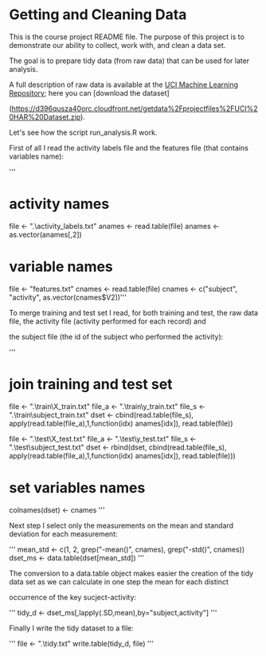 Getting and Cleaning Data
===========

This is the course project README file. The purpose of this project is to demonstrate our ability to collect, work with, and clean a data set. 

The goal is to prepare tidy data (from raw data) that can be used for later analysis.

A full description of raw data is available at the [UCI Machine Learning Repository](
http://archive.ics.uci.edu/ml/datasets/Human+Activity+Recognition+Using+Smartphones); here you can [download the dataset]

(https://d396qusza40orc.cloudfront.net/getdata%2Fprojectfiles%2FUCI%20HAR%20Dataset.zip).

Let's see how the script run_analysis.R work.

First of all I read the activity labels file and the features file (that contains variables name):

'''
# activity names
file <- ".\\activity_labels.txt"
anames <- read.table(file)
anames <- as.vector(anames[,2])

# variable names
file <- "features.txt"
cnames <- read.table(file)
cnames <- c("subject", "activity", as.vector(cnames$V2))'''

To merge training and test set I read, for both training and test, the raw data file, the activity file (activity performed for each record) and 

the subject file (the id of the subject who performed the activity):

'''
# join training and test set
file <- ".\\train\\X_train.txt"
file_a <- ".\\train\\y_train.txt"
file_s <- ".\\train\\subject_train.txt"
dset <- cbind(read.table(file_s), apply(read.table(file_a),1,function(idx) anames[idx]), read.table(file))

file <- ".\\test\\X_test.txt"
file_a <- ".\\test\\y_test.txt"
file_s <- ".\\test\\subject_test.txt"
dset <- rbind(dset, cbind(read.table(file_s), apply(read.table(file_a),1,function(idx) anames[idx]), read.table(file)))

# set variables names
colnames(dset) <- cnames
'''

Next step I select only the measurements on the mean and standard deviation for each measurement:

'''
mean_std <- c(1, 2, grep("-mean()", cnames), grep("-std()", cnames))
dset_ms <- data.table(dset[mean_std])
'''

The conversion to a data.table object makes easier the creation of the tidy data set as we can calculate in one step the mean for each distinct 

occurrence of the key sucject-activity:

'''
tidy_d <- dset_ms[,lapply(.SD,mean),by="subject,activity"]
'''

Finally I write the tidy dataset to a file:

'''
file <- ".\\tidy.txt"
write.table(tidy_d, file)
'''

